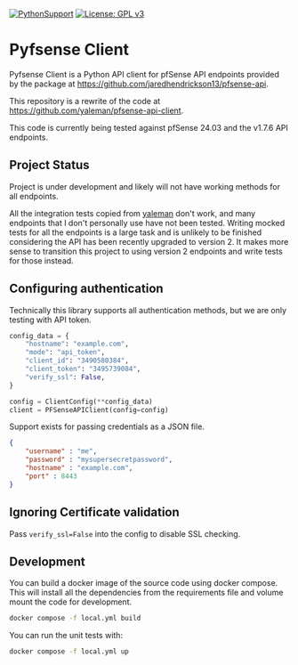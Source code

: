 [![PythonSupport][1]][1l] [![License: GPL v3][2]][2l]

# Pyfsense Client

Pyfsense Client is a Python API client for pfSense API endpoints provided by the package at https://github.com/jaredhendrickson13/pfsense-api.

This repository is a rewrite of the code at https://github.com/yaleman/pfsense-api-client.

This code is currently being tested against pfSense 24.03 and the v1.7.6 API endpoints.

## Project Status

Project is under development and likely will not have working methods for all endpoints.

All the integration tests copied from [yaleman](https://github.com/yaleman/pfsense-api-client) don't work, and many endpoints
that I don't personally use have not been tested. Writing mocked tests for all the endpoints is a large task and is unlikely to
be finished considering the API has been recently upgraded to version 2. It makes more sense to transition this project to using
version 2 endpoints and write tests for those instead.


## Configuring authentication

Technically this library supports all authentication methods, but we are only testing with API token.

```python
config_data = {
    "hostname": "example.com",
    "mode": "api_token",
    "client_id": "3490580384",
    "client_token": "3495739084",
    "verify_ssl": False,
}

config = ClientConfig(**config_data)
client = PFSenseAPIClient(config=config)
```

Support exists for passing credentials as a JSON file.

```json
{
    "username" : "me",
    "password" : "mysupersecretpassword",
    "hostname" : "example.com",
    "port" : 8443
}
```

## Ignoring Certificate validation

Pass `verify_ssl=False` into the config to disable SSL checking.


## Development

You can build a docker image of the source code using docker compose. This will install all the dependencies from the requirements file and volume mount the code for development.
```bash
docker compose -f local.yml build
```

You can run the unit tests with:
```bash
docker compose -f local.yml up
```

[1]: https://img.shields.io/badge/python-3.10+-blue.svg
[1l]: https://github.com/devinbarry/pyfsense-client
[2]: https://img.shields.io/badge/License-GPLv3-blue.svg
[2l]: https://www.gnu.org/licenses/gpl-3.0
